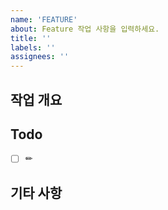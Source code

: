 ```yaml
---
name: 'FEATURE'
about: Feature 작업 사항을 입력하세요.
title: ''
labels: ''
assignees: ''
---
```


## 작업 개요

## Todo

-   [ ] ✏

## 기타 사항
